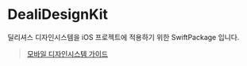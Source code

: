 # DealiDesignKit

딜리셔스 디자인시스템을 iOS 프로젝트에 적용하기 위한 SwiftPackage 입니다. 
> [모바일 디자인시스템 가이드](https://www.figma.com/file/5WsL9kg8fteVvSDUw4L1s6/%5B%EC%8B%A0%EC%83%81%EB%A7%88%EC%BC%93%5D-M_Design-system-Guide?type=design&node-id=1%3A5&t=n9argT42uUZTYYhE-1) 
